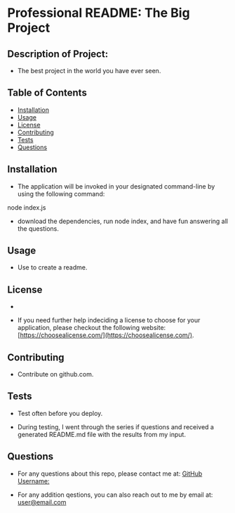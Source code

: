 
  # Professional README: The Big Project
  
  ## Description of Project:
  
  * The best project in the world you have ever seen.
  
  ## Table of Contents
  
  * [Installation](#installation)
  * [Usage](#usage)
  * [License](#license)
  * [Contributing](#contributing)
  * [Tests](#tests)
  * [Questions](#questions)
  
  ## Installation
  
  * The application will be invoked in your designated command-line by using the following command: 
  
  node index.js

  * download the dependencies, run node index, and have fun answering all the questions.
  
  ## Usage
  
  * Use to create a readme.
  
  ## License 
  
  *  
  
  * If you need further help indeciding a license to choose for your application, please checkout the following website: [https://choosealicense.com/](https://choosealicense.com/).
  
  ## Contributing

  * Contribute on github.com.
  
  ## Tests

  * Test often before you deploy.
  
  * During testing, I went through the series if questions and received a generated README.md file with the results from my input. 
  
  ## Questions
  
  * For any questions about this repo, please contact me at: [GitHub Username:](https://user@github.com) 
  
  * For any addition qestions, you can also reach out to me by email at: user@email.com